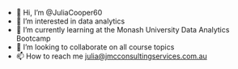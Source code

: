 - 👋 Hi, I’m @JuliaCooper60
- 👀 I’m interested in data analytics 
- 🌱 I’m currently learning at the Monash University Data Analytics Bootcamp
- 💞️ I’m looking to collaborate on all course topics
- 📫 How to reach me julia@jmcconsultingservices.com.au

<!---
JuliaCooper60/JuliaCooper60 is a ✨ special ✨ repository because its `README.md` (this file) appears on your GitHub profile.
You can click the Preview link to take a look at your changes.
--->
